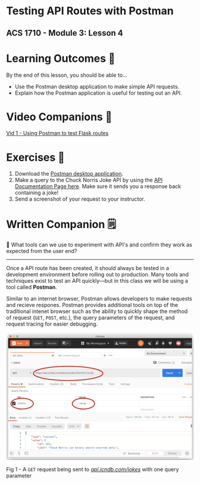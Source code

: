 # Testing API Routes with Postman

## ACS 1710 - Module 3: Lesson 4

# Learning Outcomes 💫

By the end of this lesson, you should be able to...

- Use the Postman desktop application to make simple API requests.
- Explain how the Postman application is useful for testing out an API.

# Video Companions 🎥

[Vid 1 - Using Postman to test Flask routes](https://youtu.be/dzdKkd_as7o)

# Exercises 💪

1. Download the [Postman desktop application](https://learning.postman.com/docs/getting-started/installation-and-updates/#installing-postman-on-mac). 
2. Make a query to the Chuck Norris Joke API by using the [API Documentation Page here](https://api.chucknorris.io). Make sure it sends you a response back containing a joke!
3. Send a screenshot of your request to your instructor.

# Written Companion 🗒

<aside>
🤔 What tools can we use to experiment with API's and confirm they work as expected from the user end?

</aside>

---

Once a API route has been created, it should always be tested in a development environment before rolling out to production. Many tools and techniques exist to test an API quickly—but in this class we will be using a tool called **Postman**.

Similar to an internet browser, Postman allows developers to make requests and recieve respones. Postman provides additional tools on top of the traditional intenet browser such as the ability to quickly shape the method of request (`GET`, `POST`, etc.), the query parameters of the request, and request tracing for easier debugging.

![Fig 1 - A `GET` request being sent to *[api.icndb.com/jokes](http://api.icndb.com/jokes)* with one query parameter](Untitled-2.png)

Fig 1 - A `GET` request being sent to *[api.icndb.com/jokes](http://api.icndb.com/jokes)* with one query parameter
